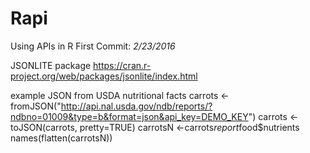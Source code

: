 # Rapi
Using APIs in R
First Commit: *2/23/2016*

JSONLITE package
https://cran.r-project.org/web/packages/jsonlite/index.html

example JSON from USDA nutritional facts
carrots <- fromJSON("http://api.nal.usda.gov/ndb/reports/?ndbno=01009&type=b&format=json&api_key=DEMO_KEY") 
carrots <- toJSON(carrots, pretty=TRUE) 
carrotsN <-carrots$report$food$nutrients
names(flatten(carrotsN))
